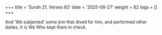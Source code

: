 +++
title = 'Surah 21, Verses 82'
date = '2025-08-27'
weight = 82
tags = []
+++

And ˹We subjected˺ some jinn that dived for him, and performed other duties. It is We Who kept them in check.